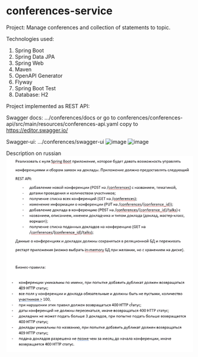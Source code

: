 # conferences-service

Project: Manage conferences and collection of statements to topic.

Technologies used:
1. Spring Boot
2. Spring Data JPA
3. Spring Web
4. Maven
5. OpenAPI Generator
6. Flyway
7. Spring Boot Test
8. Database: H2

Project implemented as REST API:

Swagger docs: .../conferences/docs or
go to conferences/conferences-api/src/main/resources/conferences-api.yaml copy to https://editor.swagger.io/

Swagger-ui: .../conferences/swagger-ui
![image](https://user-images.githubusercontent.com/36380303/123937240-a1f23f80-d99e-11eb-95f7-b465d1e13450.png)
![image](https://user-images.githubusercontent.com/36380303/123937426-d36b0b00-d99e-11eb-8e15-c5bcbf5e5ec7.png)

Description on russian
![Screenshot](description.png)
